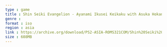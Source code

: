 ```yaml
---
type : game
title : Shin Seiki Evangelion - Ayanami Ikusei Keikaku with Asuka Hokan Keikaku (Japan)
genre : 
format : iso
region : asia
link : https://archive.org/download/PS2-ASIA-ROMS321COM/Shin%20Seiki%20Evangelion%20-%20Ayanami%20Ikusei%20Keikaku%20with%20Asuka%20Hokan%20Keikaku%20%28Japan%29.7z
size : 608MB
---
```

